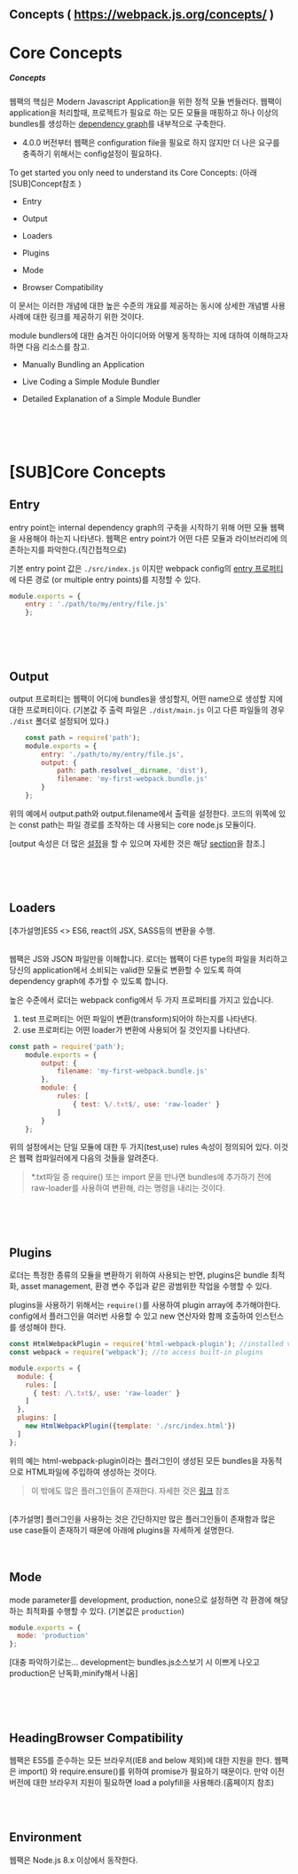 
Concepts  ( https://webpack.js.org/concepts/ )
---------




# Core Concepts


##### Concepts



웹팩의 핵심은 Modern Javascript Application을 위한 정적 모듈 번들러다. 웹팩이 application을 처리할때, 프로젝트가 필요로 하는 모든 모듈을 매핑하고 하나 이상의 bundles를 생성하는 [dependency graph](https://webpack.js.org/concepts/dependency-graph/)를 내부적으로 구축한다.

*   4.0.0 버전부터 웹팩은 configuration file을 필요로 하지 않지만 더 나은 요구를 충족하기 위해서는 config설정이 필요하다.

To get started you only need to understand its Core Concepts: (아래 [SUB]Concept참조 )

*   Entry

*   Output

*   Loaders

*   Plugins

*   Mode

*   Browser Compatibility

이 문서는 이러한 개념에 대한 높은 수준의 개요를 제공하는 동시에 상세한 개념별 사용 사례에 대한 링크를 제공하기 위한 것이다.

module bundlers에 대한 숨겨진 아이디어와 어떻게 동작하는 지에 대하여 이해하고자 하면 다음 리소스를 참고.

*  Manually Bundling an Application

*  Live Coding a Simple Module Bundler

*  Detailed Explanation of a Simple Module Bundler
<br><br><br><br><br>

# [SUB]Core Concepts


## Entry

entry point는 internal dependency graph의 구축을 시작하기 위해 어떤 모듈 웹팩을 사용해야 하는지 나타낸다. 웹팩은 entry point가 어떤 다른 모듈과 라이브러리에 의존하는지를 파악한다.(직간접적으로)

기본 entry point 값은 `./src/index.js` 이지만  webpack config의 [entry 프로퍼티](https://webpack.js.org/configuration/entry-context/#entry)에 다른 경로 (or multiple entry points)를 지정할 수 있다.

```javascript
module.exports = {
    entry : './path/to/my/entry/file.js'
    };
```


<br><br><br>

## Output

output 프로퍼티는 웹팩이 어디에 bundles을 생성할지, 어떤 name으로 생성할 지에 대한 프로퍼티이다. 
(기본값 주 출력 파일은 `./dist/main.js` 이고 다른 파일들의 경우 `./dist` 폴더로 설정되어 있다.)

```javascript
    const path = require('path');
    module.exports = {
	    entry: './path/to/my/entry/file.js',
	    output: {
		    path: path.resolve(__dirname, 'dist'),
		    filename: 'my-first-webpack.bundle.js'
		}
	};
```

위의 예에서 output.path와 output.filename에서 출력을 설정한다. 코드의 위쪽에 있는 const path는 파일 경로를 조작하는 데 사용되는 core node.js 모듈이다.

[output 속성은 더 많은 [설정](https://webpack.js.org/configuration/output/)을 할 수 있으며 자세한 것은 해당 [section](https://webpack.js.org/concepts/output/)을 참조.]


<br><br><br>

## Loaders

[추가설명]ES5 <> ES6,  react의 JSX, SASS등의 변환을 수행.<br><br>


웹팩은 JS와 JSON 파일만을 이해합니다. 로더는 웹팩이 다른 type의 파일을 처리하고 당신의 application에서 소비되는 valid한 모듈로 변환할 수 있도록 하여 dependency graph에 추가할 수 있도록 합니다.

높은 수준에서 로더는 webpack config에서 두 가지 프로퍼티를 가지고 있습니다.
 1. test 프로퍼티는 어떤 파일이 변환(transform)되어야 하는지를 나타낸다.
 2. use 프로퍼티는 어떤 loader가 변환에 사용되어 질 것인지를 나타낸다.

```javascript
const path = require('path');
    module.exports = {
	    output: {
		    filename: 'my-first-webpack.bundle.js'
	    },
	    module: {
		    rules: [
			    { test: \/.txt$/, use: 'raw-loader' }
			]
		}
	};
```   

위의 설정에서는 단일 모듈에 대한 두 가지(test,use) rules 속성이 정의되어 있다. 이것은 웹팩 컴파일러에게 다음의 것들을 알려준다.

> *.txt파일 중 require() 또는 import 문을 만나면 bundles에 추가하기 전에 raw-loader를 사용하여 변환해, 라는 명령을 내리는 것이다.


<br><br><br>

## Plugins

로더는 특정한 종류의 모듈을 변환하기 위하여 사용되는 반면, plugins은 bundle 최적화, asset management, 환경 변수 주입과 같은 광범위한 작업을 수행할 수 있다.

plugins을 사용하기 위해서는 `require()`를 사용하여 plugin array에 추가해야한다. config에서 플러그인을 여러번 사용할 수 있고 new 연산자와 함께 호출하여 인스턴스를 생성해야 한다.

```javascript
const HtmlWebpackPlugin = require('html-webpack-plugin'); //installed via npm
const webpack = require('webpack'); //to access built-in plugins

module.exports = {
  module: {
    rules: [
      { test: /\.txt$/, use: 'raw-loader' }
    ]
  },
  plugins: [
    new HtmlWebpackPlugin({template: './src/index.html'})
  ]
};
```

위의 예는 html-webpack-plugin이라는 플러그인이 생성된 모든 bundles을 자동적으로 HTML파일에 주입하여 생성하는 것이다. 

> 이 밖에도 많은 플러그인들이 존재한다.  자세한 것은 [링크](https://webpack.js.org/plugins/) 참조

<br>
[추가설명] 플러그인을 사용하는 것은 간단하지만 많은 플러그인들이 존재함과 많은 use case들이 존재하기 때문에 아래에 plugins을 자세하게 설명한다.
<br><br><br>


## Mode

mode parameter를 development, production, none으로 설정하면 각 환경에 해당하는 최적화를 수행할 수 있다. (기본값은 `production`)

```javascript
module.exports = {
  mode: 'production'
};
```

[대충 파악하기로는...  development는 bundles.js소스보기 시 이쁘게 나오고 production은 난독화,minify해서 나옴]

<br><br><br>
## HeadingBrowser Compatibility

웹팩은 ES5를 준수하는 모든 브라우저(IE8 and below 제외)에 대한 지원을 한다. 웹팩은 import() 와 require.ensure()를 위하여 promise가 필요하기 때문이다. 만약 이전 버전에 대한 브라우저 지원이 필요하면 load a polyfill을 사용해라.(홈페이지 참조)


<br><br>

## Environment

웹팩은 Node.js 8.x 이상에서 동작한다.
